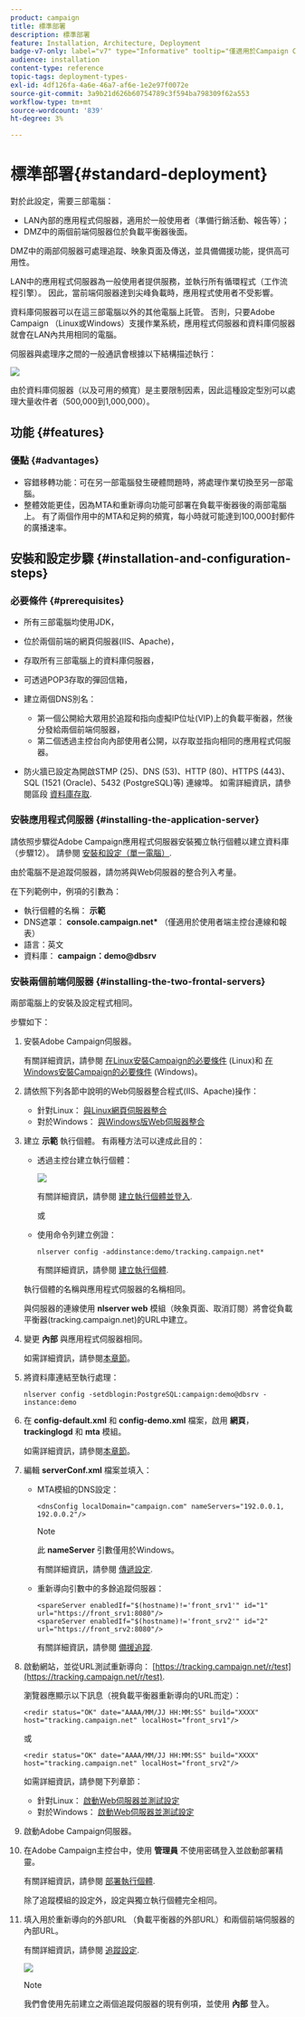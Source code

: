 ```yaml
---
product: campaign
title: 標準部署
description: 標準部署
feature: Installation, Architecture, Deployment
badge-v7-only: label="v7" type="Informative" tooltip="僅適用於Campaign Classic v7"
audience: installation
content-type: reference
topic-tags: deployment-types-
exl-id: 4df126fa-4a6e-46a7-af6e-1e2e97f0072e
source-git-commit: 3a9b21d626b60754789c3f594ba798309f62a553
workflow-type: tm+mt
source-wordcount: '839'
ht-degree: 3%

---
```


# 標準部署{#standard-deployment}



對於此設定，需要三部電腦：

* LAN內部的應用程式伺服器，適用於一般使用者（準備行銷活動、報告等）；
* DMZ中的兩個前端伺服器位於負載平衡器後面。

DMZ中的兩部伺服器可處理追蹤、映象頁面及傳送，並具備備援功能，提供高可用性。

LAN中的應用程式伺服器為一般使用者提供服務，並執行所有循環程式（工作流程引擎）。 因此，當前端伺服器達到尖峰負載時，應用程式使用者不受影響。

資料庫伺服器可以在這三部電腦以外的其他電腦上託管。 否則，只要Adobe Campaign （Linux或Windows）支援作業系統，應用程式伺服器和資料庫伺服器就會在LAN內共用相同的電腦。

伺服器與處理序之間的一般通訊會根據以下結構描述執行：

![](assets/s_001_ncs_install_standardconfig.png)

由於資料庫伺服器（以及可用的頻寬）是主要限制因素，因此這種設定型別可以處理大量收件者（500,000到1,000,000）。

## 功能 {#features}

### 優點 {#advantages}

* 容錯移轉功能：可在另一部電腦發生硬體問題時，將處理作業切換至另一部電腦。
* 整體效能更佳，因為MTA和重新導向功能可部署在負載平衡器後的兩部電腦上。 有了兩個作用中的MTA和足夠的頻寬，每小時就可能達到100,000封郵件的廣播速率。

## 安裝和設定步驟 {#installation-and-configuration-steps}

### 必要條件 {#prerequisites}

* 所有三部電腦均使用JDK，
* 位於兩個前端的網頁伺服器(IIS、Apache)，
* 存取所有三部電腦上的資料庫伺服器，
* 可透過POP3存取的彈回信箱，
* 建立兩個DNS別名：

   * 第一個公開給大眾用於追蹤和指向虛擬IP位址(VIP)上的負載平衡器，然後分發給兩個前端伺服器，
   * 第二個透過主控台向內部使用者公開，以存取並指向相同的應用程式伺服器。

* 防火牆已設定為開啟STMP (25)、DNS (53)、HTTP (80)、HTTPS (443)、SQL (1521 (Oracle)、5432 (PostgreSQL)等) 連線埠。 如需詳細資訊，請參閱區段 [資料庫存取](../../installation/using/network-configuration.md#database-access).

### 安裝應用程式伺服器 {#installing-the-application-server}

請依照步驟從Adobe Campaign應用程式伺服器安裝獨立執行個體以建立資料庫（步驟12）。 請參閱 [安裝和設定（單一電腦）](../../installation/using/standalone-deployment.md#installing-and-configuring--single-machine-).

由於電腦不是追蹤伺服器，請勿將與Web伺服器的整合列入考量。

在下列範例中，例項的引數為：

* 執行個體的名稱： **示範**
* DNS遮罩： **console.campaign.net&#42;** （僅適用於使用者端主控台連線和報表）
* 語言：英文
* 資料庫： **campaign：demo@dbsrv**

### 安裝兩個前端伺服器 {#installing-the-two-frontal-servers}

兩部電腦上的安裝及設定程式相同。

步驟如下：

1. 安裝Adobe Campaign伺服器。

   有關詳細資訊，請參閱 [在Linux安裝Campaign的必要條件](../../installation/using/prerequisites-of-campaign-installation-in-linux.md) (Linux)和 [在Windows安裝Campaign的必要條件](../../installation/using/prerequisites-of-campaign-installation-in-windows.md) (Windows)。

1. 請依照下列各節中說明的Web伺服器整合程式(IIS、Apache)操作：

   * 針對Linux： [與Linux網頁伺服器整合](../../installation/using/integration-into-a-web-server-for-linux.md)
   * 對於Windows： [與Windows版Web伺服器整合](../../installation/using/integration-into-a-web-server-for-windows.md)

1. 建立 **示範** 執行個體。 有兩種方法可以達成此目的：

   * 透過主控台建立執行個體：

     ![](assets/install_create_new_connexion.png)

     有關詳細資訊，請參閱 [建立執行個體並登入](../../installation/using/creating-an-instance-and-logging-on.md).

     或

   * 使用命令列建立例證：

     ```
     nlserver config -addinstance:demo/tracking.campaign.net*
     ```

     有關詳細資訊，請參閱 [建立執行個體](../../installation/using/command-lines.md#creating-an-instance).

   執行個體的名稱與應用程式伺服器的名稱相同。

   與伺服器的連線使用 **nlserver web** 模組（映象頁面、取消訂閱）將會從負載平衡器(tracking.campaign.net)的URL中建立。

1. 變更 **內部** 與應用程式伺服器相同。

   如需詳細資訊，請參閱[本章節](../../installation/using/configuring-campaign-server.md#internal-identifier)。

1. 將資料庫連結至執行處理：

   ```
   nlserver config -setdblogin:PostgreSQL:campaign:demo@dbsrv -instance:demo
   ```

1. 在 **config-default.xml** 和 **config-demo.xml** 檔案，啟用 **網頁**， **trackinglogd** 和 **mta** 模組。

   如需詳細資訊，請參閱[本章節](../../installation/using/configuring-campaign-server.md#enabling-processes)。

1. 編輯 **serverConf.xml** 檔案並填入：

   * MTA模組的DNS設定：

     ```
     <dnsConfig localDomain="campaign.com" nameServers="192.0.0.1, 192.0.0.2"/>
     ```

     >[!NOTE]
     >
     >此 **nameServer** 引數僅用於Windows。

     有關詳細資訊，請參閱 [傳遞設定](configure-delivery-settings.md).

   * 重新導向引數中的多餘追蹤伺服器：

     ```
     <spareServer enabledIf="$(hostname)!='front_srv1'" id="1" url="https://front_srv1:8080"/>
     <spareServer enabledIf="$(hostname)!='front_srv2'" id="2" url="https://front_srv2:8080"/>
     ```

     有關詳細資訊，請參閱 [備援追蹤](configuring-campaign-server.md#redundant-tracking).

1. 啟動網站，並從URL測試重新導向： [https://tracking.campaign.net/r/test](https://tracking.campaign.net/r/test).

   瀏覽器應顯示以下訊息（視負載平衡器重新導向的URL而定）：

   ```
   <redir status="OK" date="AAAA/MM/JJ HH:MM:SS" build="XXXX" host="tracking.campaign.net" localHost="front_srv1"/>
   ```

   或

   ```
   <redir status="OK" date="AAAA/MM/JJ HH:MM:SS" build="XXXX" host="tracking.campaign.net" localHost="front_srv2"/>
   ```

   如需詳細資訊，請參閱下列章節：

   * 針對Linux： [啟動Web伺服器並測試設定](../../installation/using/integration-into-a-web-server-for-linux.md#launching-the-web-server-and-testing-the-configuration)
   * 對於Windows： [啟動Web伺服器並測試設定](../../installation/using/integration-into-a-web-server-for-windows.md#launching-the-web-server-and-testing-the-configuration)

1. 啟動Adobe Campaign伺服器。
1. 在Adobe Campaign主控台中，使用 **管理員** 不使用密碼登入並啟動部署精靈。

   有關詳細資訊，請參閱 [部署執行個體](../../installation/using/deploying-an-instance.md).

   除了追蹤模組的設定外，設定與獨立執行個體完全相同。

1. 填入用於重新導向的外部URL （負載平衡器的外部URL）和兩個前端伺服器的內部URL。

   有關詳細資訊，請參閱 [追蹤設定](../../installation/using/deploying-an-instance.md#tracking-configuration).

   ![](assets/d_ncs_install_tracking2.png)

   >[!NOTE]
   >
   >我們會使用先前建立之兩個追蹤伺服器的現有例項，並使用 **內部** 登入。
